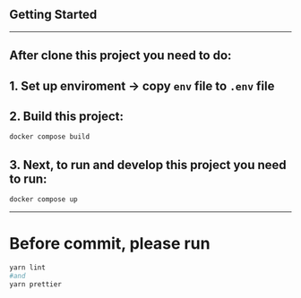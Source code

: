 ## Getting Started

---

## After clone this project you need to do:

## 1. Set up enviroment -> copy `env` file to `.env` file

## 2. Build this project:

```bash
docker compose build
```

## 3. Next, to run and develop this project you need to run:

```bash
docker compose up
```

---

# Before commit, please run

```bash
yarn lint
#and
yarn prettier
```
